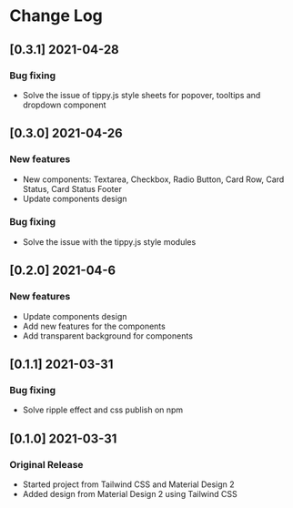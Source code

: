 # Change Log

## [0.3.1] 2021-04-28

### Bug fixing

-   Solve the issue of tippy.js style sheets for popover, tooltips and dropdown component

## [0.3.0] 2021-04-26

### New features

-   New components: Textarea, Checkbox, Radio Button, Card Row, Card Status, Card Status Footer
-   Update components design

### Bug fixing

-   Solve the issue with the tippy.js style modules

## [0.2.0] 2021-04-6

### New features

-   Update components design
-   Add new features for the components
-   Add transparent background for components

## [0.1.1] 2021-03-31

### Bug fixing

-   Solve ripple effect and css publish on npm

## [0.1.0] 2021-03-31

### Original Release

-   Started project from Tailwind CSS and Material Design 2
-   Added design from Material Design 2 using Tailwind CSS
